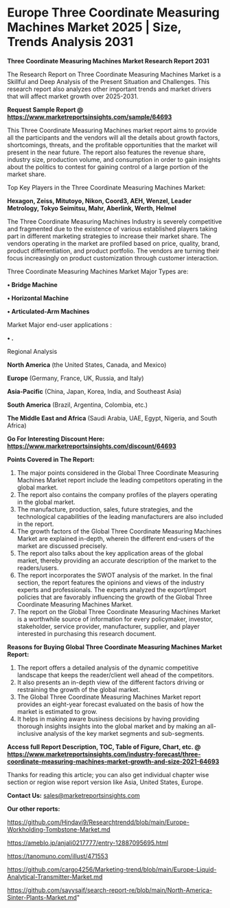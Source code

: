 # Europe Three Coordinate Measuring Machines Market 2025 | Size, Trends Analysis 2031

<strong>Three Coordinate Measuring Machines Market Research Report 2031</strong>

The Research Report on Three Coordinate Measuring Machines Market is a Skillful and Deep Analysis of the Present Situation and Challenges. This research report also analyzes other important trends and market drivers that will affect market growth over 2025-2031.

<strong>Request Sample Report @ <a href=https://www.marketreportsinsights.com/sample/64693>https://www.marketreportsinsights.com/sample/64693</a></strong>

This Three Coordinate Measuring Machines market report aims to provide all the participants and the vendors will all the details about growth factors, shortcomings, threats, and the profitable opportunities that the market will present in the near future. The report also features the revenue share, industry size, production volume, and consumption in order to gain insights about the politics to contest for gaining control of a large portion of the market share.

Top Key Players in the Three Coordinate Measuring Machines Market:

<strong>Hexagon, Zeiss, Mitutoyo, Nikon, Coord3, AEH, Wenzel, Leader Metrology, Tokyo Seimitsu, Mahr, Aberlink, Werth, Helmel</strong>

The Three Coordinate Measuring Machines Industry is severely competitive and fragmented due to the existence of various established players taking part in different marketing strategies to increase their market share. The vendors operating in the market are profiled based on price, quality, brand, product differentiation, and product portfolio. The vendors are turning their focus increasingly on product customization through customer interaction.

Three Coordinate Measuring Machines Market Major Types are:

<strong>• Bridge Machine

• Horizontal Machine

• Articulated-Arm Machines</strong>

Market Major end-user applications :

<strong>• .</strong>

Regional Analysis

</u><strong><b>North America</b></strong> (the United States, Canada, and Mexico)

<strong><b>Europe </b></strong>(Germany, France, UK, Russia, and Italy)

<strong><b>Asia-Pacific</b></strong> (China, Japan, Korea, India, and Southeast Asia)

<strong><b>South America</b></strong> (Brazil, Argentina, Colombia, etc.)

<strong><b>The Middle East and Africa</b></strong> (Saudi Arabia, UAE, Egypt, Nigeria, and South Africa)

<strong>Go For Interesting Discount Here: <a href=https://www.marketreportsinsights.com/discount/64693>https://www.marketreportsinsights.com/discount/64693</a></strong>

<strong>Points Covered in The Report:</strong>
<ol>
  <li>The major points considered in the Global Three Coordinate Measuring Machines Market report include the leading competitors operating in the global market.</li>
  <li>The report also contains the company profiles of the players operating in the global market.</li>
  <li>The manufacture, production, sales, future strategies, and the technological capabilities of the leading manufacturers are also included in the report.</li>
  <li>The growth factors of the Global Three Coordinate Measuring Machines Market are explained in-depth, wherein the different end-users of the market are discussed precisely.</li>
  <li>The report also talks about the key application areas of the global market, thereby providing an accurate description of the market to the readers/users.</li>
  <li>The report incorporates the SWOT analysis of the market. In the final section, the report features the opinions and views of the industry experts and professionals. The experts analyzed the export/import policies that are favorably influencing the growth of the Global Three Coordinate Measuring Machines Market.</li>
  <li>The report on the Global Three Coordinate Measuring Machines Market is a worthwhile source of information for every policymaker, investor, stakeholder, service provider, manufacturer, supplier, and player interested in purchasing this research document.</li>
</ol>
<strong>Reasons for Buying Global Three Coordinate Measuring Machines Market Report:</strong>

<ol>
  <li>The report offers a detailed analysis of the dynamic competitive landscape that keeps the reader/client well ahead of the competitors.</li>
  <li>It also presents an in-depth view of the different factors driving or restraining the growth of the global market.</li>
  <li>The Global Three Coordinate Measuring Machines Market report provides an eight-year forecast evaluated on the basis of how the market is estimated to grow.</li>
  <li>It helps in making aware business decisions by having providing thorough insights insights into the global market and by making an all-inclusive analysis of the key market segments and sub-segments.</li>
</ol>
<strong>Access full Report Description, TOC, Table of Figure, Chart, etc. @ <a href=https://www.marketreportsinsights.com/industry-forecast/three-coordinate-measuring-machines-market-growth-and-size-2021-64693>https://www.marketreportsinsights.com/industry-forecast/three-coordinate-measuring-machines-market-growth-and-size-2021-64693</a></strong>


Thanks for reading this article; you can also get individual chapter wise section or region wise report version like Asia, United States, Europe.

<strong>Contact Us:</strong>
sales@marketreportsinsights.com

<strong>Our other reports:</strong>

<a href=https://github.com/Hindavi9/Researchtrendd/blob/main/Europe-Workholding-Tombstone-Market.md>https://github.com/Hindavi9/Researchtrendd/blob/main/Europe-Workholding-Tombstone-Market.md</a>

<a href=https://ameblo.jp/anjali0217777/entry-12887095695.html>https://ameblo.jp/anjali0217777/entry-12887095695.html</a>

<a href=https://tanomuno.com/illust/471553>https://tanomuno.com/illust/471553</a>

<a href=https://github.com/cargo4256/Marketing-trend/blob/main/Europe-Liquid-Analytical-Transmitter-Market.md>https://github.com/cargo4256/Marketing-trend/blob/main/Europe-Liquid-Analytical-Transmitter-Market.md</a>

<a href=https://github.com/sayysaif/search-report-re/blob/main/North-America-Sinter-Plants-Market.md>https://github.com/sayysaif/search-report-re/blob/main/North-America-Sinter-Plants-Market.md</a>"
